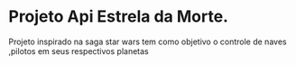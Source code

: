 #  Projeto Api Estrela da Morte.

Projeto inspirado na saga star wars tem como
objetivo o controle de naves ,pilotos em seus
respectivos planetas



